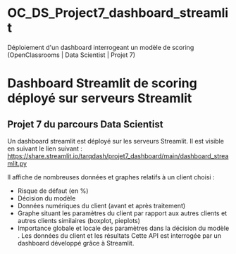 # OC_DS_Project7_dashboard_streamlit

Déploiement d'un dashboard interrogeant un modèle de scoring (OpenClassrooms | Data Scientist | Projet 7)




# Dashboard Streamlit de scoring déployé sur serveurs Streamlit

## Projet 7 du parcours Data Scientist

Un dashboard streamlit est déployé sur les serveurs Streamlit.
Il est visible en suivant le lien suivant :
https://share.streamlit.io/tarqdash/projet7_dashboard/main/dashboard_streamlit.py

Il affiche de nombreuses données et graphes relatifs à un client choisi :

- Risque de défaut (en %)
- Décision du modèle
- Données numériques du client (avant et après traitement)
- Graphe situant les paramètres du client par rapport aux autres clients et autres clients similaires (boxplot, pieplots)
- Importance globale et locale des paramètres dans la décision du modèle
. Les données du client et les résultats  Cette API est interrogée par un dashboard développé grâce à Streamlit.

